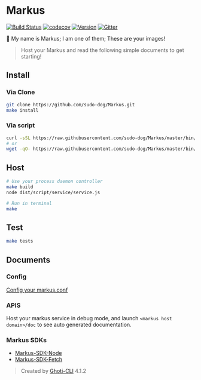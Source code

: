 # Markus

[![Build Status](https://travis-ci.org/sudo-dog/Markus.svg?branch=master)](https://travis-ci.org/sudo-dog/Markus)
[![codecov](https://codecov.io/gh/sudo-dog/Markus/branch/master/graph/badge.svg)](https://codecov.io/gh/sudo-dog/Markus)
[![Version](https://img.shields.io/badge/Version-3.5.4-purple.svg?longCache=true)](https://github.com/sudo-dog/Markus)
[![Gitter](https://badges.gitter.im/WMXPY/Markus.svg)](https://gitter.im/Markus?utm_source=badge&utm_medium=badge&utm_campaign=pr-badge)

:rainbow: My name is Markus; I am one of them; These are your images!

> Host your Markus and read the following simple documents to get starting!

## Install

### Via Clone

```bash
git clone https://github.com/sudo-dog/Markus.git
make install
```

### Via script

```bash
curl -sSL https://raw.githubusercontent.com/sudo-dog/Markus/master/bin/install.sh | sudo sh -
# or
wget -qO- https://raw.githubusercontent.com/sudo-dog/Markus/master/bin/install.sh | sudo sh -
```

## Host

```bash
# Use your process daemon controller
make build
node dist/script/service/service.js

# Run in terminal
make
```

## Test

```bash
make tests
```

## Documents

### Config

[Config your markus.conf](https://github.com/sudo-dog/Markus/wiki/Admin-Testing-API)

### APIS

Host your markus service in debug mode, and launch `<markus host domain>/doc` to see auto generated documentation.

### Markus SDKs

-   [Markus-SDK-Node](https://github.com/sudo-dog/Markus-SDK-Node)
-   [Markus-SDK-Fetch](https://github.com/sudo-dog/Markus-SDK-Fetch)

> Created by [Ghoti-CLI](https://github.com/WMXPY/Ghoti-CLI/) 4.1.2

